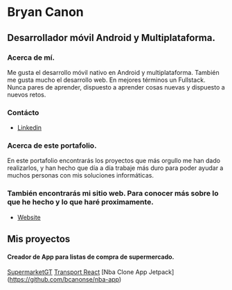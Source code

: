 # Bryan Canon
## Desarrollador móvil Android y Multiplataforma.

### Acerca de mí.
Me gusta el desarrollo móvil nativo en Android y multiplataforma. También me gusta mucho el desarrollo web. En mejores términos un Fullstack. Nunca pares de aprender, dispuesto a aprender cosas nuevas y dispuesto a nuevos retos.

### Contácto

* [Linkedin](https://www.linkedin.com/in/bcanonse/)

### Acerca de este portafolio.

En este portafolio encontrarás los proyectos que más orgullo me han dado realizarlos, y han hecho que día a día trabaje más duro para poder ayudar a muchos personas con mis soluciones informáticas.

### También encontrarás mi sitio web. Para conocer más sobre lo que he hecho y lo que haré proximamente.
* [Website](https://bcanonse.netlify.app/)

## Mis proyectos
#### Creador de App para listas de compra de supermercado.
[SupermarketGT](https://play.google.com/store/apps/details?id=gt.com.supergtapp&hl=es)
[Transport React](https://github.com/bcanonse/transport-react)
[Nba Clone App Jetpack] (https://github.com/bcanonse/nba-app)



